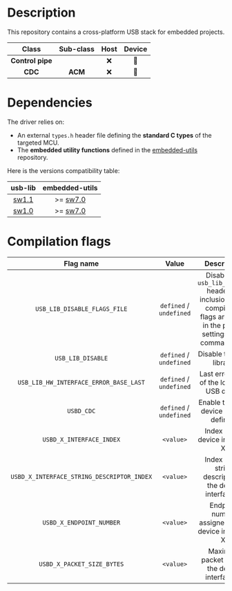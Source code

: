 # Description

This repository contains a cross-platform USB stack for embedded projects.

| Class | Sub-class | Host | Device |
|:---:|:---:|:---:|:---:|
| **Control pipe** | | :x: | :hammer: |
| **CDC** | **ACM** | :x: | :hammer: |

# Dependencies

The driver relies on:

* An external `types.h` header file defining the **standard C types** of the targeted MCU.
* The **embedded utility functions** defined in the [embedded-utils](https://github.com/Ludovic-Lesur/embedded-utils) repository.

Here is the versions compatibility table:

| **usb-lib** | **embedded-utils** |
|:---:|:---:|
| [sw1.1](https://github.com/Ludovic-Lesur/usb-lib/releases/tag/sw1.1) | >= [sw7.0](https://github.com/Ludovic-Lesur/embedded-utils/releases/tag/sw7.0) |
| [sw1.0](https://github.com/Ludovic-Lesur/usb-lib/releases/tag/sw1.0) | >= [sw7.0](https://github.com/Ludovic-Lesur/embedded-utils/releases/tag/sw7.0) |

# Compilation flags

| **Flag name** | **Value** | **Description** |
|:---:|:---:|:---:|
| `USB_LIB_DISABLE_FLAGS_FILE` | `defined` / `undefined` | Disable the `usb_lib_flags.h` header file inclusion when compilation flags are given in the project settings or by command line. |
| `USB_LIB_DISABLE` | `defined` / `undefined` | Disable the USB library. |
| `USB_LIB_HW_INTERFACE_ERROR_BASE_LAST` | `defined` / `undefined` | Last error base of the low level USB driver. |
| `USBD_CDC` | `defined` / `undefined` | Enable the CDC device class if defined. |
| `USBD_X_INTERFACE_INDEX` | `<value>` | Index of the device interface X. |
| `USBD_X_INTERFACE_STRING_DESCRIPTOR_INDEX` | `<value>` | Index of the string descriptor of the device interface X. |
| `USBD_X_ENDPOINT_NUMBER` | `<value>` | Endpoint number assigned to the device interface X. |
| `USBD_X_PACKET_SIZE_BYTES` | `<value>` | Maximum packet size of the device interface X. |
